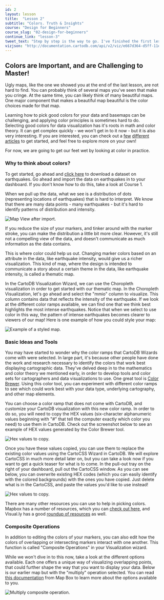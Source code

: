 ```yaml
---
id: 2
layout: lesson
title:  "Lesson 2"
subtitle: "Colors. Truth & Insights"
course: "Design for Beginners"
course_slug: "02-design-for-beginners"
continue_link: "lesson-3"
tweet_text: "Step by step is the way to go. I've finished the first lesson of the map academy. Check it out"
vizjson: "http://documentation.cartodb.com/api/v2/viz/e667d364-d5ff-11e3-a78a-0edbca4b5057/viz.json"
---
```


## Colors are Important, and are Challenging to Master!

Ugly maps, like the one we showed you at the end of the last lesson, are not hard to find. You can probably think of several maps you've seen that make you cringe. At the same time, you can likely think of many beautiful maps. One major component that makes a beautiful map beautiful is the color choices made for that map.

Learning how to pick good colors for your data and basemaps can be challenging, and applying color principles is sometimes hard to do. Selecting good colors for data visualization has it's roots in math and color theory. It can get complex quickly - we won't get in to it now - but it is also very interesting. If you are interested, you can check out a [few](http://www.gretchenpeterson.com/blog/create-color-schemes-in-maps-using-color-theory/) [different](http://datadrivenjournalism.net/resources/colour_theory_and_mapping) [articles](http://blog.visual.ly/subtleties-of-color/) to get started, and feel free to explore more on your own!

For now, we are going to get our feet wet by looking at color in practice.

### Why to think about colors?
To get started, go ahead and [click here](https://saleiva3.cartodb.com/api/v2/sql?format=shp&q=SELECT%20*%20FROM%20earthquakes) to download a dataset on earthquakes. Go ahead and import the data on earthquakes in to your dashboard. If you don't know how to do this, take a look at Course 1.

When we pull up the data, what we see is a distribution of dots (representing locations of earthquakes) that is hard to interpret. We know that there are many data points - many earthquakes - but it's hard to identify patterns of distribution and intensity.

![Map View after import.]({{site.baseurl}}/img/course2/lesson2/dataimport.png)
 
If you reduce the size of your markers, and tinker around with the marker stroke, you can make the distribution a little bit more clear. However, it's still not a compelling view of the data, and doesn't communicate as much information as the data contains. 

This is where color could help us out. Changing marker colors based on an attribute in the data, like earthquake intensity, would give us a richer visualization. This kind of map, where the design is intended to communicate a story about a certain theme in the data, like earthquake intensity, is called a thematic map.

In the CartoDB Visualization Wizard, we can use the Choropleth visualization in order to get started with our thematic map. In the Choropleth Visualization, let's go ahead and select the "mmio" column to visualize. This column contains data that reflects the intensity of the earthquake. If we look at the different color ramps available, we can find one that we think best highlights the most intense earthquakes. Notice that when we select to use color in this way, the pattern of intense earthquakes becomes clearer to viewers of our map! Here is one example of how you could style your map:

![Example of a styled map.]({{site.baseurl}}/img/course2/lesson2/styledmap.png)

### Basic Ideas and Tools
You may have started to wonder why the color ramps that CartoDB Wizards come with were selected. In large part, it's because other people have done the work and research necessary to identify the colors that work best displaying cartographic data. They've delved deep in to the mathematics and color theory we mentioned early, in order to develop tools and color sets for cartographers and data visualizations to use. One great tool is [Color Brewer](colorbrewer2.org). Using this color tool, you can experiment with different color ramps to see which could work best with your data type, underlying cartography, and other map elements. 

You can choose a color ramp that does not come with CartoDB, and customize your CartoDB visualization with this new color ramp. In order to do so, you will need to copy the HEX values (six-character alphanumeric values beginning with "#" that tell the computer exactly which color you need) to use them in CartoDB. Check out the screenshot below to see an example of HEX values generated by the Color Brewer tool.

![Hex values to copy.]({{site.baseurl}}/img/course2/lesson2/hexvalue.jpg)

Once you have these values copied, you can use them to replace the existing color values using the CartoCSS Wizard in CartoDB. We will explore CartoCSS in much more detail later on, but you can take a  look now if you want to get a quick teaser for what is to come. In the pull-out tray on the right of your dashboard, pull out the CartoCSS window. As you can see below, you can overwrite existing HEX codes (which you can easily identify with the colored backgrounds) with the ones you have copied. Just delete what is in the CartoCSS, and paste the values you'd like to use instead!

![Hex values to copy.]({{site.baseurl}}/img/course2/lesson2/customizecss.png)

There are many other resources you can use to help in picking colors. Mapbox has a number of resources, which you can [check out here](https://www.mapbox.com/tilemill/docs/guides/tips-for-color/), and Visual.ly has a good [roundup of resources](https://blog.visual.ly/subtleties-of-color-references-and-resources-for-visualization-professionals/) as well.

### Composite Operations

In addition to editing the colors of your markers, you can also edit how the colors of overlapping or intersecting markers interact with one another. This function is called "Composite Operations" in your Visualization wizard.

While we won't dive in to this now, take a look at the different options available. Each one offers a unique way of visualizing overlapping points, that could further shape the way that you want to display your data. Below is our earlier map but with the "multiply" operation selected. You can read [this documentation](https://www.mapbox.com/tilemill/docs/guides/comp-op/) from Map Box to learn more about the options available to you.

![Multiply composite operation.]({{site.baseurl}}/img/course2/lesson2/multiply.png)